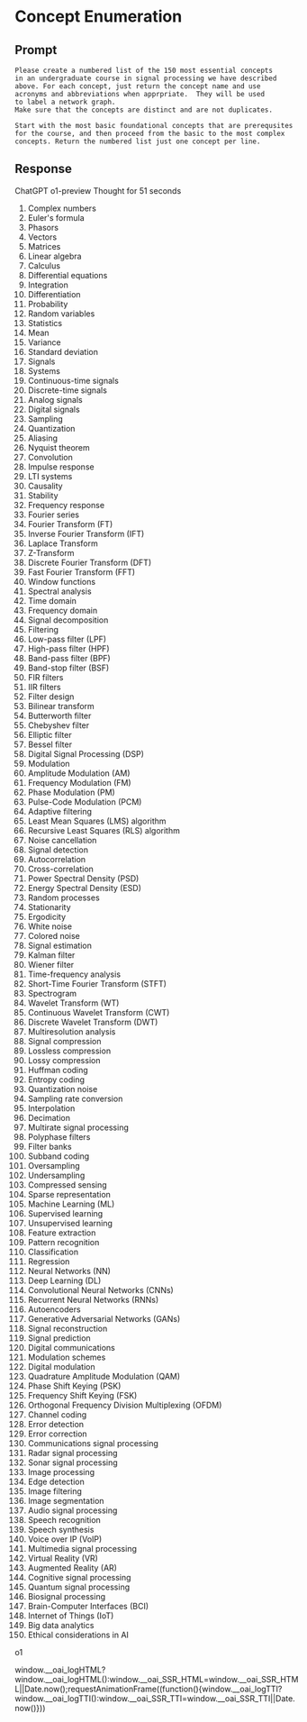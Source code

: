 # Concept Enumeration

## Prompt

```
Please create a numbered list of the 150 most essential concepts
in an undergraduate course in signal processing we have described
above. For each concept, just return the concept name and use
acronyms and abbreviations when apprpriate.  They will be used
to label a network graph.
Make sure that the concepts are distinct and are not duplicates.

Start with the most basic foundational concepts that are prerequsites
for the course, and then proceed from the basic to the most complex
concepts. Return the numbered list just one concept per line.
```

## Response

ChatGPT o1-preview Thought for 51 seconds

1.  Complex numbers
2.  Euler's formula
3.  Phasors
4.  Vectors
5.  Matrices
6.  Linear algebra
7.  Calculus
8.  Differential equations
9.  Integration
10.  Differentiation
11.  Probability
12.  Random variables
13.  Statistics
14.  Mean
15.  Variance
16.  Standard deviation
17.  Signals
18.  Systems
19.  Continuous-time signals
20.  Discrete-time signals
21.  Analog signals
22.  Digital signals
23.  Sampling
24.  Quantization
25.  Aliasing
26.  Nyquist theorem
27.  Convolution
28.  Impulse response
29.  LTI systems
30.  Causality
31.  Stability
32.  Frequency response
33.  Fourier series
34.  Fourier Transform (FT)
35.  Inverse Fourier Transform (IFT)
36.  Laplace Transform
37.  Z-Transform
38.  Discrete Fourier Transform (DFT)
39.  Fast Fourier Transform (FFT)
40.  Window functions
41.  Spectral analysis
42.  Time domain
43.  Frequency domain
44.  Signal decomposition
45.  Filtering
46.  Low-pass filter (LPF)
47.  High-pass filter (HPF)
48.  Band-pass filter (BPF)
49.  Band-stop filter (BSF)
50.  FIR filters
51.  IIR filters
52.  Filter design
53.  Bilinear transform
54.  Butterworth filter
55.  Chebyshev filter
56.  Elliptic filter
57.  Bessel filter
58.  Digital Signal Processing (DSP)
59.  Modulation
60.  Amplitude Modulation (AM)
61.  Frequency Modulation (FM)
62.  Phase Modulation (PM)
63.  Pulse-Code Modulation (PCM)
64.  Adaptive filtering
65.  Least Mean Squares (LMS) algorithm
66.  Recursive Least Squares (RLS) algorithm
67.  Noise cancellation
68.  Signal detection
69.  Autocorrelation
70.  Cross-correlation
71.  Power Spectral Density (PSD)
72.  Energy Spectral Density (ESD)
73.  Random processes
74.  Stationarity
75.  Ergodicity
76.  White noise
77.  Colored noise
78.  Signal estimation
79.  Kalman filter
80.  Wiener filter
81.  Time-frequency analysis
82.  Short-Time Fourier Transform (STFT)
83.  Spectrogram
84.  Wavelet Transform (WT)
85.  Continuous Wavelet Transform (CWT)
86.  Discrete Wavelet Transform (DWT)
87.  Multiresolution analysis
88.  Signal compression
89.  Lossless compression
90.  Lossy compression
91.  Huffman coding
92.  Entropy coding
93.  Quantization noise
94.  Sampling rate conversion
95.  Interpolation
96.  Decimation
97.  Multirate signal processing
98.  Polyphase filters
99.  Filter banks
100.  Subband coding
101.  Oversampling
102.  Undersampling
103.  Compressed sensing
104.  Sparse representation
105.  Machine Learning (ML)
106.  Supervised learning
107.  Unsupervised learning
108.  Feature extraction
109.  Pattern recognition
110.  Classification
111.  Regression
112.  Neural Networks (NN)
113.  Deep Learning (DL)
114.  Convolutional Neural Networks (CNNs)
115.  Recurrent Neural Networks (RNNs)
116.  Autoencoders
117.  Generative Adversarial Networks (GANs)
118.  Signal reconstruction
119.  Signal prediction
120.  Digital communications
121.  Modulation schemes
122.  Digital modulation
123.  Quadrature Amplitude Modulation (QAM)
124.  Phase Shift Keying (PSK)
125.  Frequency Shift Keying (FSK)
126.  Orthogonal Frequency Division Multiplexing (OFDM)
127.  Channel coding
128.  Error detection
129.  Error correction
130.  Communications signal processing
131.  Radar signal processing
132.  Sonar signal processing
133.  Image processing
134.  Edge detection
135.  Image filtering
136.  Image segmentation
137.  Audio signal processing
138.  Speech recognition
139.  Speech synthesis
140.  Voice over IP (VoIP)
141.  Multimedia signal processing
142.  Virtual Reality (VR)
143.  Augmented Reality (AR)
144.  Cognitive signal processing
145.  Quantum signal processing
146.  Biosignal processing
147.  Brain-Computer Interfaces (BCI)
148.  Internet of Things (IoT)
149.  Big data analytics
150.  Ethical considerations in AI

o1

window.\_\_oai\_logHTML?window.\_\_oai\_logHTML():window.\_\_oai\_SSR\_HTML=window.\_\_oai\_SSR\_HTML||Date.now();requestAnimationFrame((function(){window.\_\_oai\_logTTI?window.\_\_oai\_logTTI():window.\_\_oai\_SSR\_TTI=window.\_\_oai\_SSR\_TTI||Date.now()}))